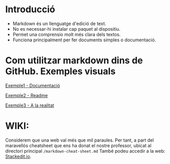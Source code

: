 # Introducció 
- Markdown és un llenguatge d'edició de text.
- No es necessar-hi instalar cap paquet al dispositiu.
- Permet una comprensio molt més clara dels textos.
- Funciona principalment per fer documents simples o documentació.

# Com utilitzar markdown dins de GitHub. Exemples visuals
[Exemple1 - Documentació](https://github.com/AvenproTeam/AvenBonva/tree/main/schematics/Taules%20de%20Pin)

[Exemple2 - Readme](https://github.com/AvenproTeam/AvenBonva/blob/main/README.md)

[Exemple3 - A la realitat](https://github.com/microsoft/markitdown/blob/main/README.md)


# WIKI:
Considerem que una web val més que mil paraules. Per tant, a part del maravellós cheatsheet que ens ha donat el nostre professor, ubicat al directori principal `/markdown-cheat-sheet.md`
També podeu accedir a la web: [Stackedit.io](https://stackedit.io/app#).

